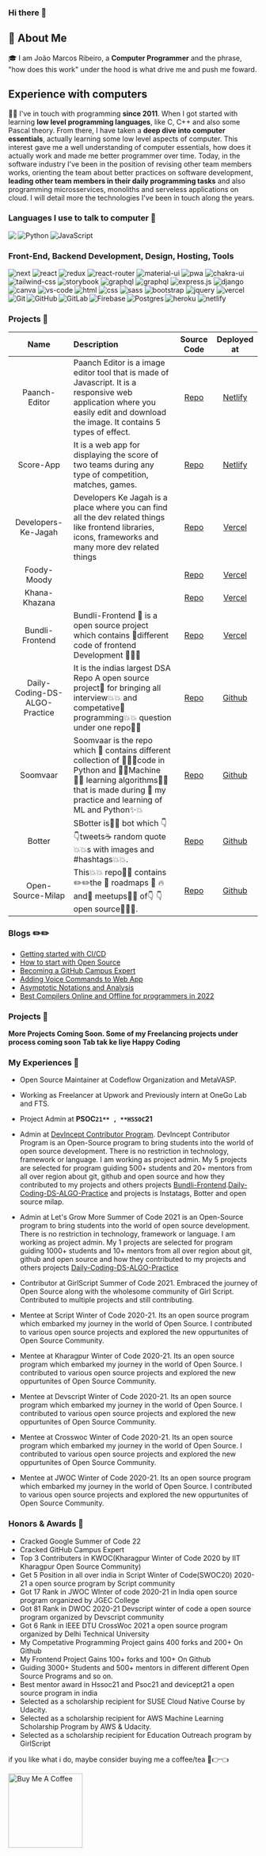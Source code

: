 ### Hi there 👋

## 🚀 About Me

🎓 I am João Marcos Ribeiro, a **Computer Programmer** and the phrase, "how does this work" under the hood is what drive me and push me foward.

## Experience with computers

👨‍💻 I've in touch with programming **since 2011**. When I got started with learning **low level programming languages**, like C, C++ and also some Pascal theory. From there, I have taken a **deep dive into computer essentials**, actually learning some low level aspects of computer. This interest gave me a well understanding of computer essentials, how does it actually work and made me better programmer over time. Today, in the software industry I've been in the position of revising other team members works, orienting the team about better practices on software development, **leading other team members in their daily programming tasks** and also programming microsservices, monoliths and serveless applications on cloud. I will detail more the technologies I've been in touch along the years.

### Languages I use to talk to computer 🤔

<img align="left" src="https://img.shields.io/badge/c++%20-%2300599C.svg?&style=for-the-badge&logo=c%2B%2B&ogoColor=white">
<img align="left" alt="Python" src="https://img.shields.io/badge/python%20-%2314354C.svg?&style=for-the-badge&logo=python&logoColor=white"/>
	<img align="left" alt="JavaScript" src="https://img.shields.io/badge/javascript%20-%23323330.svg?&style=for-the-badge&logo=javascript&logoColor=%23F7DF1E"/>
<p>&nbsp;</p>

### Front-End, Backend Development, Design, Hosting, Tools

![next](https://img.shields.io/badge/Next-000000?style=for-the-badge&logo=nextdotjs&logoColor=FFFFFF)
![react](https://img.shields.io/badge/React-20232A?style=for-the-badge&logo=react&logoColor=61DAFB)
![redux](https://img.shields.io/badge/Redux-593D88?style=for-the-badge&logo=redux&logoColor=white)
![react-router](https://img.shields.io/badge/React_Router-CA4245?style=for-the-badge&logo=react-router&logoColor=white)
![material-ui](https://img.shields.io/badge/Material_UI-0081CB?style=for-the-badge&logo=mui&logoColor=white)
![pwa](https://img.shields.io/badge/Progressive_Web_App-4285F4?style=for-the-badge&logo=googlechrome&logoColor=white)
![chakra-ui](https://img.shields.io/badge/Chakra_UI-319795?style=for-the-badge&logo=chakra-ui&logoColor=white)
![tailwind-css](https://img.shields.io/badge/tailwind_css-06B6D4?style=for-the-badge&logo=tailwind-css&logoColor=white)
![storybook](https://img.shields.io/badge/storybook-FF4785?style=for-the-badge&logo=storybook&logoColor=white)
![graphql](https://img.shields.io/badge/GraphQL-E434AA?style=for-the-badge&logo=graphql&logoColor=white)
![graphql](https://img.shields.io/badge/Node.js-000000?style=for-the-badge&logo=node.js&logoColor=white)
![express.js](https://img.shields.io/badge/Express.js-000000?style=for-the-badge&logo=EXPRESS.JS&logoColor=white)
![django](https://img.shields.io/badge/django-000000?style=for-the-badge&logo=django&logoColor=white)
![canva](https://img.shields.io/badge/canva-00C4CC?style=for-the-badge&logo=canva&logoColor=white)
![vs-code](https://img.shields.io/badge/VS_Code-007ACC?style=for-the-badge&logo=Visual-Studio-Code&logoColor=white)
![html](https://img.shields.io/badge/HTML5-E34F26?style=for-the-badge&logo=html5&logoColor=white)
![css](https://img.shields.io/badge/CSS3-1572B6?style=for-the-badge&logo=css3&logoColor=white)
![sass](https://img.shields.io/badge/SASS-CC6699?style=for-the-badge&logo=sass&logoColor=white)
![bootstrap](https://img.shields.io/badge/Bootstrap-563D7C?style=for-the-badge&logo=bootstrap&logoColor=white)
![jquery](https://img.shields.io/badge/jQuery-0769AD?style=for-the-badge&logo=jquery&logoColor=white)
![vercel](https://img.shields.io/badge/Vercel-000000?style=for-the-badge&logo=Vercel&logoColor=white)
![heroku](https://img.shields.io/badge/Heroku-430098?style=for-the-badge&logo=heroku&logoColor=white)
![netlify](https://img.shields.io/badge/Netlify-00C7B7?style=for-the-badge&logo=netlify&logoColor=white)
<img align="left" alt="Git" src="https://img.shields.io/badge/git%20-%23F05033.svg?&style=for-the-badge&logo=git&logoColor=white"/>
    <img align="left" alt="GitHub" src="https://img.shields.io/badge/github%20-%23121011.svg?&style=for-the-badge&logo=github&logoColor=white"/>
    <img align="left" alt="GitLab" src="https://img.shields.io/badge/gitlab%20-%23181717.svg?&style=for-the-badge&logo=gitlab&logoColor=white"/>
    <img align="left" alt="Firebase" src="https://img.shields.io/badge/firebase%20-%23039BE5.svg?&style=for-the-badge&logo=firebase"/>
    <img align="left" alt="Postgres" src ="https://img.shields.io/badge/postgres-%23316192.svg?&style=for-the-badge&logo=postgresql&logoColor=white"/>


### Projects 🌱

| Name | Description | Source Code | Deployed at |
|:----:|:------------|:----:|:-----------:|
| Paanch-Editor | Paanch Editor is a image editor tool that is made of Javascript. It is a responsive web application where you easily edit and download the image. It contains 5 types of effect. | [Repo](https://github.com/Ayush7614/Paanch-Editor) | [Netlify](https://paanch-editor.netlify.app/) |
| Score-App | It is a web app for displaying the score of two teams during any type of competition, matches, games. | [Repo](https://github.com/Ayush7614/Score-App) | [Netlify](https://score-app-1.netlify.app/) |
| Developers-Ke-Jagah | Developers Ke Jagah is a place where you can find all the dev related things like frontend libraries, icons, frameworks and many more dev related things | [Repo](https://github.com/Ayush7614/Developers-Ke-Jagah) | [Vercel](https://) |
| Foody-Moody |  | [Repo](https://github.com/Ayush7614/Foody-Moody) | [Vercel](https://foody-moody.vercel.app) |
| Khana-Khazana |  | [Repo](https://github.com/Ayush7614/Khana-Khazana) | [Vercel](https://khana-khazana.vercel.app/) |
| Bundli-Frontend | Bundli-Frontend 🚩 is a open source project which contains 🚀different code of frontend Development 👨‍💻🚀 | [Repo](https://github.com/Ayush7614/Bundli-Frontend) | [Vercel](https://) |
| Daily-Coding-DS-ALGO-Practice | It is the indias largest DSA Repo A open source project🚀 for bringing all interview💥💥 and competative📘 programming💥💥 question under one repo📐📐| [Repo](https://github.com/Ayush7614Daily-Coding-DS-ALGO-Practice) | [Github](https://daily-ds-algo.github.io/DS-Algo-Website/) |
| Soomvaar | Soomvaar is the repo which 🏩 contains different collection of 👨‍💻🚀code in Python and 💫✨Machine 👬🏼 learning algorithms📗📕 that is made during 📃 my practice and learning of ML and Python✨💥| [Repo](https://github.com/Ayush7614/Soomvaar) | [Github]() |
| Botter | SBotter is👨‍💻 bot which 👇 👇tweets☕ random quote💥💥s with images and #hashtags💥💥.| [Repo](https://github.com/Ayush7614/Botter) | [Github]() |
| Open-Source-Milap | This💥💥 repo🍕🍕 contains ✏️✏️the 💜 roadmaps 💫 🔥and🧍 meetups📗📕 of👇 👇 open source👨‍💻🚀.| [Repo](https://github.com/Ayush7614/Open-Source-Milap) | [Github](https://ayush7614.github.io/Open-Source-Milap/) |

### Blogs ✏️✏️

- [Getting started with CI/CD](https://ayush7614.hashnode.dev/getting-started-with-cicd)
- [How to start with Open Source](https://ayush7614.hashnode.dev/how-to-start-with-open-source)
- [Becoming a GitHub Campus Expert](https://ayush7614.hashnode.dev/becoming-a-github-campus-expert)
- [Adding Voice Commands to Web App](https://ayush7614.hashnode.dev/adding-voice-commands-to-web-app)
- [Asymptotic Notations and Analysis](https://ayush7614.hashnode.dev/asymptotic-notations-and-analysis)
- [Best Compilers Online and Offline for programmers in 2022](https://ayush7614.hashnode.dev/best-compilers-online-and-offline-for-programmers-in-2022)

### Projects 🌱
**More Projects Coming Soon. Some of my Freelancing projects under process coming soon** **Tab  tak ke liye Happy Coding**

### My Experiences 🙌

- Open Source Maintainer at Codeflow Organization and MetaVASP.

- Working as Freelancer at Upwork and Previously intern at OneGo Lab and FTS.

- Project Admin at **PSOC`21** , **HSSOC`21** 

- Admin at [DevIncept Contributor Program](https://devincept.tech/join-us.html). DevIncept Contributor Program is an Open-Source program to bring students into the world of open source development. There is no restriction in technology, framework or language.  I am working as project admin. My 5 projects are selected for program guiding 500+ students and 20+ mentors from all over region about git, github and open source and how they contributed to my projects and others projects [Bundli-Frontend](https://github.com/Ayush7614/Bundli-Frontend).[Daily-Coding-DS-ALGO-Practice](https://github.com/Ayush7614/Daily-Coding-DS-ALGO-Practice) and projects is Instatags, Botter and open source milap.

- Admin at Let's Grow More Summer of Code 2021 is an Open-Source program to bring students into the world of open source development. There is no restriction in technology, framework or language.  I am working as project admin. My 1 projects are selected for program guiding 1000+ students and 10+ mentors from all over region about git, github and open source and how they contributed to my projects and others projects [Daily-Coding-DS-ALGO-Practice](https://github.com/Ayush7614/Daily-Coding-DS-ALGO-Practice)

- Contributor at GirlScript Summer of Code 2021. Embraced the journey of Open Source along with the wholesome community of Girl Script. Contributed to multiple projects and still contributing.

- Mentee at Script Winter of Code 2020-21. Its an open source program which embarked my journey in the world of Open Source. I contributed to various open source projects and explored the new oppurtunites of Open Source Community.

- Mentee at Kharagpur Winter of Code 2020-21. Its an open source program which embarked my journey in the world of Open Source. I contributed to various open source projects and explored the new oppurtunites of Open Source Community.

- Mentee at Devscript Winter of Code 2020-21. Its an open source program which embarked my journey in the world of Open Source. I contributed to various open source projects and explored the new oppurtunites of Open Source Community.

- Mentee at Crosswoc Winter of Code 2020-21. Its an open source program which embarked my journey in the world of Open Source. I contributed to various open source projects and explored the new oppurtunites of Open Source Community.

- Mentee at JWOC Winter of Code 2020-21. Its an open source program which embarked my journey in the world of Open Source. I contributed to various open source projects and explored the new oppurtunites of Open Source Community.



### Honors & Awards 🏅
- Cracked Google Summer of Code 22
- Cracked GitHub Campus Expert
- Top 3 Contributers in KWOC(Kharagpur Winter of Code 2020 by IIT Kharagpur Open Source Community)
- Get 5 Position in all over india in Script Winter of Code(SWOC20) 2020-21 a open source program by Script community
- Got 17 Rank in JWOC WInter of code 2020-21 in India open source program organized by JGEC College
- Got 81 Rank in DWOC 2020-21 Devscript winter of code a open source program organized by Devscript community
- Got 6 Rank in IEEE DTU CrossWoc 2021 a open source program organized by Delhi Technical University
- My Competative Programming Project gains 400 forks and 200+ On Github
- My Frontend Project Gains 100+ forks and 100+ On Github
- Guiding 3000+ Students and 500+ mentors in different different Open Source Programs and so on.
- Best mentor award in Hssoc21 and Psoc21 and devicept21 a open source program in india
- Selected as a scholarship recipient for SUSE Cloud Native Course by Udacity. 
- Selected as a scholarship recipient for AWS Machine Learning Scholarship Program by AWS & Udacity. 
- Selected as a scholarship recipient for Education Outreach program by GirlScript



if you like what i do, maybe consider buying me a coffee/tea 🥺👉👈

<a href="https://www.buymeacoffee.com/Ayush7614" target="_blank"><img src="https://cdn.buymeacoffee.com/buttons/v2/default-red.png" alt="Buy Me A Coffee" width="150" ></a>
